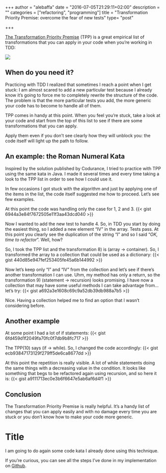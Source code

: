 +++
author = "alebaffa"
date = "2016-07-05T21:29:11+02:00"
description = ""
categories = ["refactoring", "programming"]
title = "Transformation Priority Premise: overcome the fear of new tests"
type= "post"

+++

[The Transformation Priority Premise](https://blog.8thlight.com/uncle-bob/2013/05/27/TheTransformationPriorityPremise.html) (TPP) is a great empirical list of transformations that you can apply in your code when you’re working in TDD:

<img src="../../../../img/tpp.png"/>

## When do you need it?
Practicing with TDD I realized that sometimes I reach a point when I get stuck: I am almost scared to add a new particular test because I already know it’s going to force me to completely rewrite the structure of the code.
The problem is that the more particular tests you add, the more generic your code has to become to handle all of them.

TPP comes in handy at this point. When you feel you’re stuck, take a look at your code and start from the top of this list to see if there are some transformations that you can apply.

Apply them even if you don’t see clearly how they will unblock you: the code itself will light up the path to follow.

## An example: the Roman Numeral Kata
Inspired by the solution published by Codurance, I tried to practice with TPP using the same kata in Java. I made it several times and every time taking a look to the TPP list in order to see how I could use it.

In few occasions I got stuck with the algorithm and just by applying one of the items in the list, the code itself suggested me how to proceed. 
Let’s see few examples.

At this point the code was handling only the case for 1, 2 and 3.
{{< gist 6944a3e84f7672505e11f3aa43dcd040 >}}

Now I wanted to add the new test to handle 4. So, in TDD you start by doing the easiest thing, so I added a new element “IV” in the array. Tests pass. 
At this point you clearly see the duplication of the string “I” and so I said “_OK, time to refactor_”. Well, how?

So, I took the TPP list and the transformation 8) is (array -> container). So, I transformed the array to a collection that could be used as a dictionary:
{{< gist 440d85e947fef253405fe45a6b144992 >}}

Now let’s keep only “I” and “IV” from the collection and let’s see if there’s another transformation I can use. 
Uhm, my method has only a return, so the transformation 9) (statement -> recursion) looks promising. I have now a collection that may have some useful methods I can take advantage from…let’s try:
{{< gist a692a3e1608c69c9a52db39db988a7b5 >}}

Nice. Having a collection helped me to find an option that I wasn’t considering before.

## Another example
At some point I had a lot of if statements:
{{< gist 6fd459d1f2049fa70fc0f7db9b8fc717 >}}

The TPP(10) says (if -> while). So, I changed the code accordingly:
{{< gist ecb93847173129f279ff5de6ca8677dd >}}

At this point the repetition is really visible. A lot of while statements doing the same things with a decreasing value in the condition. It looks like something that begs to be refactored again using recursion, and so here it is:
{{< gist a9111713ec0e3b6f6647e5ab6af6d4f1 >}}

## Conclusion
The Transformation Priority Premise is really helpful. It’s a handy list of changes that you can apply easily and with no damage every time you are stuck or you don’t know how to make your code more generic.

# Title
I am going to do again some code kata I already done using this technique.

If you’re curious, you can see all the steps I’ve done in my implementation on [Github](https://github.com/alebaffa/codekata/commits/master/src).